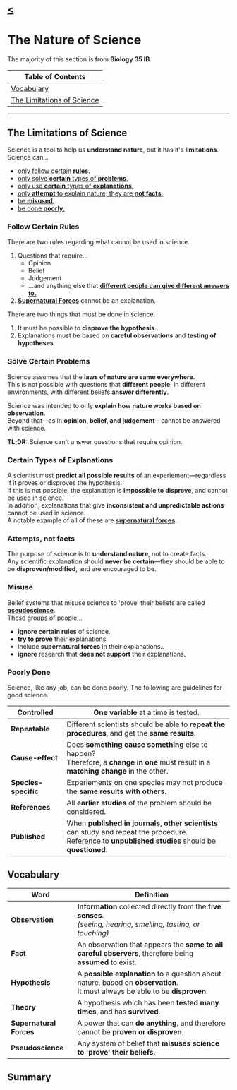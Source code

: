 ## [<](./)

# The Nature of Science  
The majority of this section is from **Biology 35 IB**.  

| Table of Contents |
| ----------------- |
| [Vocabulary](#vocabulary) |
| [The Limitations of Science](#the-limitations-of-science) |

<hr>

## The Limitations of Science
Science is a tool to help us **understand nature**, but it has it's **limitations**.  
Science can...
* [only follow certain **rules**.](#follow-certain-rules)
* [only solve **certain** types of **problems**.](#solve-certain-problems)
* [only use **certain** types of **explanations**.](#certain-types-of-explanations)
* [only **attempt** to explain nature; they are **not facts**.](#attempts-not-facts)
* [be **misused**.](#misuse)
* [be done **poorly**.](#poorly-done)

### Follow Certain Rules
There are two rules regarding what cannot be used in science.
  1. Questions that require...
     * Opinion
     * Belief
     * Judgement
     * ...and anything else that [**different people can give different answers to.**](#solve-certain-problems)
  2. [**Supernatural Forces**](#certain-types-of-explanations) cannot be an explanation.

There are two things that must be done in science.
  1. It must be possible to **disprove the hypothesis**.
  2. Explanations must be based on **careful observations** and **testing of hypotheses**.

### Solve Certain Problems
Science assumes that the **laws of nature are same everywhere**.  
This is not possible with questions that **different people**, in different environments, with different beliefs **answer differently**.  

Science was intended to only **explain how nature works based on observation**.  
Beyond that—as in **opinion, belief, and judgement**—cannot be answered with science.

**TL;DR:** Science can't answer questions that require opinion.

### Certain Types of Explanations
A scientist must **predict all possible results** of an experiement—regardless if it proves or disproves the hypothesis.  
If this is not possible, the explanation is **impossible to disprove**, and cannot be used in science.  
In addition, explanations that give **inconsistent and unpredictable actions** cannot be used in science.  
A notable example of all of these are [**supernatural forces**](#vocabulary).

### Attempts, not facts
The purpose of science is to **understand nature**, not to create facts.  
Any scientific explanation should **never be certain**—they should be able to be **disproven/modified**, and are encouraged to be.  

### Misuse
Belief systems that misuse science to 'prove' their beliefs are called [**pseudoscience**](#vocabulary).  
These groups of people...
  * **ignore certain rules** of science.
  * **try to prove** their explanations.
  * include **supernatural forces** in their explanations..
  * **ignore** research that **does not support** their explanations.

### Poorly Done
Science, like any job, can be done poorly. The following are guidelines for good science.

| **Controlled** | <span style="font-weight:normal">**One variable** at a time is tested.</span> |
| -------------- | - |
| **Repeatable** | Different scientists should be able to **repeat the procedures**, and get the **same results**. |
| **Cause-effect** | Does **something cause something** else to happen? <br> Therefore, a **change in one** must result in a **matching change** in the other. |
| **Species-specific** | Experiements on one species may not produce the **same results with others.** |
| **References** | All **earlier studies** of the problem should be considered. |
| **Published** | When **published in journals**, **other scientists** can study and repeat the procedure. <br> Reference to **unpublished studies** should be **questioned**. |

## Vocabulary  

| Word | Definition |
| ---- | ---------- |
| **Observation** | **Information** collected directly from the **five senses**. <br> *(seeing, hearing, smelling, tasting, or touching)* |
| **Fact** | An observation that appears the **same to all careful observers**, therefore being **assumed** to exist. |
| **Hypothesis** | A **possible explanation** to a question about nature, based on **observation**. <br> It must always be able to be **disproven**. |
| **Theory** | A hypothesis which has been **tested many times**, and has **survived**. |
| **Supernatural Forces** | A power that can **do anything**, and therefore cannot be **proven or disproven**. |
| **Pseudoscience** | Any system of belief that **misuses science to 'prove' their beliefs.** |

## Summary